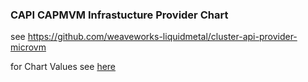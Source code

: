 ### CAPI CAPMVM Infrastucture Provider Chart

see https://github.com/weaveworks-liquidmetal/cluster-api-provider-microvm

for Chart Values see [here](charts/capmvm/README.md)